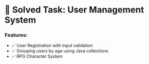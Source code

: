 # 🧩 Solved Task: User Management System

### Features:
- ✅ User Registration with input validation
- ✅ Grouping users by age using Java collections
- ✅ RPG Character System
